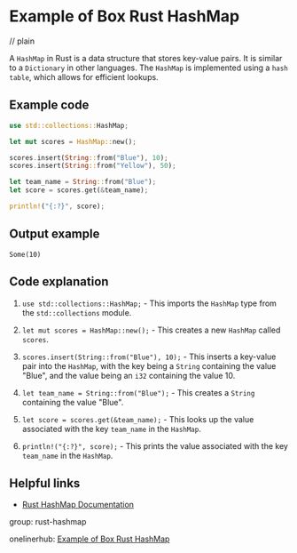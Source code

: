 # Example of Box Rust HashMap
// plain

A `HashMap` in Rust is a data structure that stores key-value pairs. It is similar to a `Dictionary` in other languages. The `HashMap` is implemented using a `hash table`, which allows for efficient lookups.

## Example code

```rust
use std::collections::HashMap;

let mut scores = HashMap::new();

scores.insert(String::from("Blue"), 10);
scores.insert(String::from("Yellow"), 50);

let team_name = String::from("Blue");
let score = scores.get(&team_name);

println!("{:?}", score);
```

## Output example

```
Some(10)
```

## Code explanation


1. `use std::collections::HashMap;` - This imports the `HashMap` type from the `std::collections` module.

2. `let mut scores = HashMap::new();` - This creates a new `HashMap` called `scores`.

3. `scores.insert(String::from("Blue"), 10);` - This inserts a key-value pair into the `HashMap`, with the key being a `String` containing the value "Blue", and the value being an `i32` containing the value 10.

4. `let team_name = String::from("Blue");` - This creates a `String` containing the value "Blue".

5. `let score = scores.get(&team_name);` - This looks up the value associated with the key `team_name` in the `HashMap`.

6. `println!("{:?}", score);` - This prints the value associated with the key `team_name` in the `HashMap`.

## Helpful links

- [Rust HashMap Documentation](https://doc.rust-lang.org/std/collections/struct.HashMap.html)

group: rust-hashmap

onelinerhub: [Example of Box Rust HashMap](https://onelinerhub.com/rust/example-of-box-rust-hashmap)